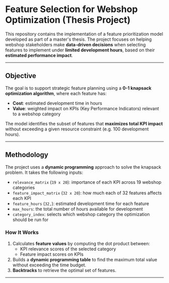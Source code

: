 # Feature Selection for Webshop Optimization (Thesis Project)

This repository contains the implementation of a feature prioritization model developed as part of a master's thesis. The project focuses on helping webshop stakeholders make **data-driven decisions** when selecting features to implement under **limited development hours**, based on their **estimated performance impact**.

---

##  Objective

The goal is to support strategic feature planning using a **0-1 knapsack optimization algorithm**, where each feature has:
- **Cost**: estimated development time in hours
- **Value**: weighted impact on KPIs (Key Performance Indicators) relevant to a webshop category

The model identifies the subset of features that **maximizes total KPI impact** without exceeding a given resource constraint (e.g. 100 development hours).

---

##  Methodology

The project uses a **dynamic programming** approach to solve the knapsack problem. It takes the following inputs:

- `relevance_matrix` (`19 x 20`): importance of each KPI across 19 webshop categories  
- `feature_impact_matrix` (`32 x 20`): how much each of 32 features affects each KPI  
- `feature_hours` (`32,`): estimated development time for each feature  
- `max_hours`: the total number of hours available for development  
- `category_index`: selects which webshop category the optimization should be run for

###  How It Works
1. Calculates **feature values** by computing the dot product between:
   - KPI relevance scores of the selected category  
   - Feature impact scores on KPIs  
2. Builds a **dynamic programming table** to find the maximum total value without exceeding the time budget.
3. **Backtracks** to retrieve the optimal set of features.

---


